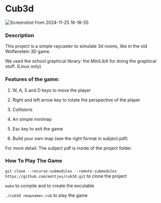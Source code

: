# Cub3d

![Screenshot from 2024-11-25 16-18-55](https://github.com/user-attachments/assets/390be631-1de7-479d-b10e-fe8a11e87f2e)

### Description

This project is a simple raycaster to simulate 3d rooms, like in the old Wolfenstein 3D game.

We used the school graphical library: the MiniLibX for doing the graphical stuff. (Linux only)

### Features of the game:

  1. W, A, S and D keys to move the player

  2. Right and left arrow key to rotate the perspective of the player

  3. Collisions

  4. An simple minimap

  5. Esc key to exit the game

  6. Build your own map (see the right format in subject.pdf)


For more detail: The subject pdf is inside of the project folder.


### How To Play The Game

  ``git clone --recurse-submodules --remote-submodules https://github.com/mottjes/cub3d.git`` to clone the project

  ``make`` to compile and to create the excutable
  
  ``./cub3d <mapname>.cub`` to play the game
